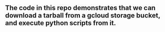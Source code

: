 ## The code in this repo demonstrates that we can download a tarball from a gcloud storage bucket, and execute python scripts from it.

